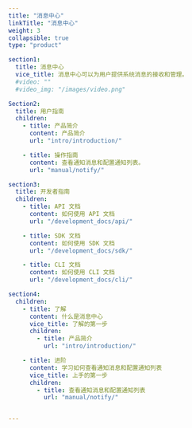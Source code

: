 ```yaml
---
title: "消息中心"
linkTitle: "消息中心"
weight: 3
collapsible: true
type: "product"

section1:
  title: 消息中心
  vice_title: 消息中心可以为用户提供系统消息的接收和管理。
  #video: ""
  #video_img: "/images/video.png"

Section2:
  title: 用户指南
  children:
    - title: 产品简介
      content: 产品简介
      url: "intro/introduction/"

    - title: 操作指南
      content: 查看通知消息和配置通知列表。
      url: "manual/notify/"

section3:
  title: 开发者指南
  children:
    - title: API 文档
      content: 如何使用 API 文档
      url: "/development_docs/api/"

    - title: SDK 文档
      content: 如何使用 SDK 文档
      url: "/development_docs/sdk/"

    - title: CLI 文档
      content: 如何使用 CLI 文档
      url: "/development_docs/cli/"

section4:
  children:
    - title: 了解
      content: 什么是消息中心
      vice_title: 了解的第一步
      children:
        - title: 产品简介
          url: "intro/introduction/"

    - title: 进阶
      content: 学习如何查看通知消息和配置通知列表
      vice_title: 上手的第一步
      children: 
        - title: 查看通知消息和配置通知列表
          url: "manual/notify/"


---
```


<!-- type: "product" 这个参数表明这是一个产品index页面 -->
<!-- section1 为产品index页面 主标题 副标题 video  video_img为视频图片  -->
<!-- section2 为产品index页面 第一个大块的用户文档配置  -->
<!-- section3 为产品index页面 第二个大块的开发者文档配置  -->
<!-- section4 为产品index页面 第三个大块的学习路径配置  -->